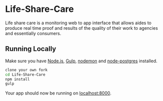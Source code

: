 # Life-Share-Care

Life share care is a monitoring web to app interface that allows aides to produce real time proof and results of the quality of their work to agencies and essentially consumers.

## Running Locally

Make sure you have [Node.js](http://nodejs.org/), [Gulp](http://gulpjs.com/), [nodemon](http://nodemon.io/) and  [node-postgres](https://www.npmjs.com/package/pg) installed.

```sh
clone your own fork
cd Life-Share-Care
npm install
gulp
```

Your app should now be running on [localhost:8000](https://localhost:8000/).